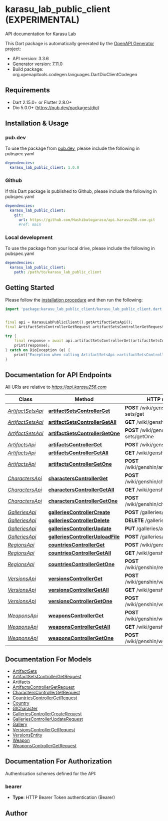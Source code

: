 # karasu_lab_public_client (EXPERIMENTAL)
API documentation for Karasu Lab

This Dart package is automatically generated by the [OpenAPI Generator](https://openapi-generator.tech) project:

- API version: 3.3.6
- Generator version: 7.11.0
- Build package: org.openapitools.codegen.languages.DartDioClientCodegen

## Requirements

* Dart 2.15.0+ or Flutter 2.8.0+
* Dio 5.0.0+ (https://pub.dev/packages/dio)

## Installation & Usage

### pub.dev
To use the package from [pub.dev](https://pub.dev), please include the following in pubspec.yaml
```yaml
dependencies:
  karasu_lab_public_client: 1.0.0
```

### Github
If this Dart package is published to Github, please include the following in pubspec.yaml
```yaml
dependencies:
  karasu_lab_public_client:
    git:
      url: https://github.com/Hashibutogarasu/api.karasu256.com.git
      #ref: main
```

### Local development
To use the package from your local drive, please include the following in pubspec.yaml
```yaml
dependencies:
  karasu_lab_public_client:
    path: /path/to/karasu_lab_public_client
```

## Getting Started

Please follow the [installation procedure](#installation--usage) and then run the following:

```dart
import 'package:karasu_lab_public_client/karasu_lab_public_client.dart';


final api = KarasuLabPublicClient().getArtifactSetsApi();
final ArtifactSetsControllerGetRequest artifactSetsControllerGetRequest = ; // ArtifactSetsControllerGetRequest | 

try {
    final response = await api.artifactSetsControllerGet(artifactSetsControllerGetRequest);
    print(response);
} catch on DioException (e) {
    print("Exception when calling ArtifactSetsApi->artifactSetsControllerGet: $e\n");
}

```

## Documentation for API Endpoints

All URIs are relative to *https://api.karasu256.com*

Class | Method | HTTP request | Description
------------ | ------------- | ------------- | -------------
[*ArtifactSetsApi*](doc/ArtifactSetsApi.md) | [**artifactSetsControllerGet**](doc/ArtifactSetsApi.md#artifactsetscontrollerget) | **POST** /wiki/genshin/artifact-sets/get | 
[*ArtifactSetsApi*](doc/ArtifactSetsApi.md) | [**artifactSetsControllerGetAll**](doc/ArtifactSetsApi.md#artifactsetscontrollergetall) | **GET** /wiki/genshin/artifact-sets | 
[*ArtifactSetsApi*](doc/ArtifactSetsApi.md) | [**artifactSetsControllerGetOne**](doc/ArtifactSetsApi.md#artifactsetscontrollergetone) | **POST** /wiki/genshin/artifact-sets/getOne | 
[*ArtifactsApi*](doc/ArtifactsApi.md) | [**artifactsControllerGet**](doc/ArtifactsApi.md#artifactscontrollerget) | **POST** /wiki/genshin/artifacts/get | 
[*ArtifactsApi*](doc/ArtifactsApi.md) | [**artifactsControllerGetAll**](doc/ArtifactsApi.md#artifactscontrollergetall) | **GET** /wiki/genshin/artifacts | 
[*ArtifactsApi*](doc/ArtifactsApi.md) | [**artifactsControllerGetOne**](doc/ArtifactsApi.md#artifactscontrollergetone) | **POST** /wiki/genshin/artifacts/getOne | 
[*CharactersApi*](doc/CharactersApi.md) | [**charactersControllerGet**](doc/CharactersApi.md#characterscontrollerget) | **POST** /wiki/genshin/characters/get | 
[*CharactersApi*](doc/CharactersApi.md) | [**charactersControllerGetAll**](doc/CharactersApi.md#characterscontrollergetall) | **GET** /wiki/genshin/characters | 
[*CharactersApi*](doc/CharactersApi.md) | [**charactersControllerGetOne**](doc/CharactersApi.md#characterscontrollergetone) | **POST** /wiki/genshin/characters/getOne | 
[*GalleriesApi*](doc/GalleriesApi.md) | [**galleriesControllerCreate**](doc/GalleriesApi.md#galleriescontrollercreate) | **POST** /galleries/admin | 
[*GalleriesApi*](doc/GalleriesApi.md) | [**galleriesControllerDelete**](doc/GalleriesApi.md#galleriescontrollerdelete) | **DELETE** /galleries/admin/{id} | 
[*GalleriesApi*](doc/GalleriesApi.md) | [**galleriesControllerUpdate**](doc/GalleriesApi.md#galleriescontrollerupdate) | **PUT** /galleries/admin | 
[*GalleriesApi*](doc/GalleriesApi.md) | [**galleriesControllerUploadFile**](doc/GalleriesApi.md#galleriescontrolleruploadfile) | **POST** /galleries/admin/upload | 
[*RegionsApi*](doc/RegionsApi.md) | [**countriesControllerGet**](doc/RegionsApi.md#countriescontrollerget) | **POST** /wiki/genshin/regions/get | 
[*RegionsApi*](doc/RegionsApi.md) | [**countriesControllerGetAll**](doc/RegionsApi.md#countriescontrollergetall) | **GET** /wiki/genshin/regions | 
[*RegionsApi*](doc/RegionsApi.md) | [**countriesControllerGetOne**](doc/RegionsApi.md#countriescontrollergetone) | **POST** /wiki/genshin/regions/getOne | 
[*VersionsApi*](doc/VersionsApi.md) | [**versionsControllerGet**](doc/VersionsApi.md#versionscontrollerget) | **POST** /wiki/genshin/versions/get | 
[*VersionsApi*](doc/VersionsApi.md) | [**versionsControllerGetAll**](doc/VersionsApi.md#versionscontrollergetall) | **GET** /wiki/genshin/versions | 
[*VersionsApi*](doc/VersionsApi.md) | [**versionsControllerGetOne**](doc/VersionsApi.md#versionscontrollergetone) | **POST** /wiki/genshin/versions/getOne | 
[*WeaponsApi*](doc/WeaponsApi.md) | [**weaponsControllerGet**](doc/WeaponsApi.md#weaponscontrollerget) | **POST** /wiki/genshin/weapons/get | 
[*WeaponsApi*](doc/WeaponsApi.md) | [**weaponsControllerGetAll**](doc/WeaponsApi.md#weaponscontrollergetall) | **GET** /wiki/genshin/weapons | 
[*WeaponsApi*](doc/WeaponsApi.md) | [**weaponsControllerGetOne**](doc/WeaponsApi.md#weaponscontrollergetone) | **POST** /wiki/genshin/weapons/getOne | 


## Documentation For Models

 - [ArtifactSets](doc/ArtifactSets.md)
 - [ArtifactSetsControllerGetRequest](doc/ArtifactSetsControllerGetRequest.md)
 - [Artifacts](doc/Artifacts.md)
 - [ArtifactsControllerGetRequest](doc/ArtifactsControllerGetRequest.md)
 - [CharactersControllerGetRequest](doc/CharactersControllerGetRequest.md)
 - [CountriesControllerGetRequest](doc/CountriesControllerGetRequest.md)
 - [Country](doc/Country.md)
 - [GICharacter](doc/GICharacter.md)
 - [GalleriesControllerCreateRequest](doc/GalleriesControllerCreateRequest.md)
 - [GalleriesControllerUpdateRequest](doc/GalleriesControllerUpdateRequest.md)
 - [Gallery](doc/Gallery.md)
 - [VersionsControllerGetRequest](doc/VersionsControllerGetRequest.md)
 - [VersionsEntity](doc/VersionsEntity.md)
 - [Weapon](doc/Weapon.md)
 - [WeaponsControllerGetRequest](doc/WeaponsControllerGetRequest.md)


## Documentation For Authorization


Authentication schemes defined for the API:
### bearer

- **Type**: HTTP Bearer Token authentication (Bearer)


## Author



